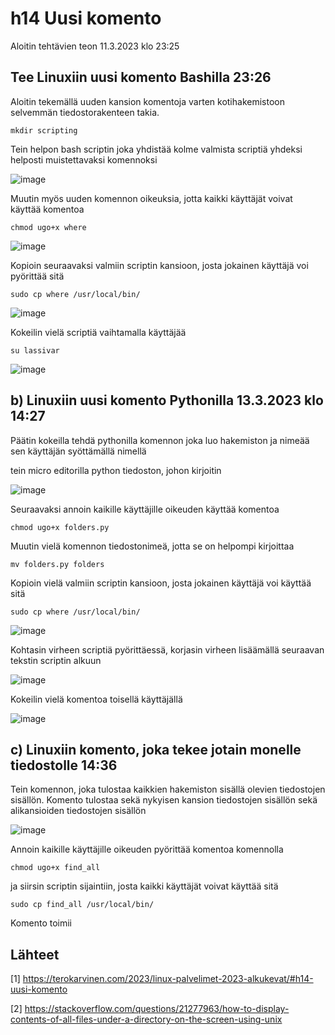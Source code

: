 # h14 Uusi komento

Aloitin tehtävien teon 11.3.2023 klo 23:25

## Tee Linuxiin uusi komento Bashilla 23:26

Aloitin tekemällä uuden kansion komentoja varten kotihakemistoon selvemmän tiedostorakenteen takia.

    mkdir scripting
    
Tein helpon bash scriptin joka yhdistää kolme valmista scriptiä yhdeksi helposti muistettavaksi komennoksi

![image](https://user-images.githubusercontent.com/112076377/224512542-5b6999f3-1ff7-4b48-96b1-59022452b4ea.png)

Muutin myös uuden komennon oikeuksia, jotta kaikki käyttäjät voivat käyttää komentoa

    chmod ugo+x where

![image](https://user-images.githubusercontent.com/112076377/224512436-b2a4944f-5588-4d70-bb30-c18182f6bc4c.png)

Kopioin seuraavaksi valmiin scriptin kansioon, josta jokainen käyttäjä voi pyörittää sitä 

    sudo cp where /usr/local/bin/

![image](https://user-images.githubusercontent.com/112076377/224514049-0bab839b-fec7-4103-bfff-7b42041f3e18.png)

Kokeilin vielä scriptiä vaihtamalla käyttäjää 

    su lassivar
    
![image](https://user-images.githubusercontent.com/112076377/224514098-75575d84-d4df-4e49-8b80-02a32df087f7.png)

## b) Linuxiin uusi komento Pythonilla 13.3.2023 klo 14:27

Päätin kokeilla tehdä pythonilla komennon joka luo hakemiston ja nimeää sen käyttäjän syöttämällä nimellä

tein micro editorilla python tiedoston, johon kirjoitin 

![image](https://user-images.githubusercontent.com/112076377/224702009-a3a34c0d-7da5-41b9-90de-d76b5b14d0c9.png)

Seuraavaksi annoin kaikille käyttäjille oikeuden käyttää komentoa 

    chmod ugo+x folders.py

Muutin vielä komennon tiedostonimeä, jotta se on helpompi kirjoittaa

    mv folders.py folders

Kopioin vielä valmiin scriptin kansioon, josta jokainen käyttäjä voi käyttää sitä

    sudo cp where /usr/local/bin/

![image](https://user-images.githubusercontent.com/112076377/224703270-1c3116ba-370c-43a7-beb2-3092c4401af3.png)

Kohtasin virheen scriptiä pyörittäessä, korjasin virheen lisäämällä seuraavan tekstin scriptin alkuun

![image](https://user-images.githubusercontent.com/112076377/224703489-e46e4c30-26fb-48a1-94f4-7a9f99d80b7a.png)

Kokeilin vielä komentoa toisellä käyttäjällä 

![image](https://user-images.githubusercontent.com/112076377/224703752-0c6ae506-0951-45ed-ba7c-b881a39e89f8.png)

## c) Linuxiin komento, joka tekee jotain monelle tiedostolle 14:36

Tein komennon, joka tulostaa kaikkien hakemiston sisällä olevien tiedostojen sisällön. Komento tulostaa sekä nykyisen kansion tiedostojen sisällön sekä alikansioiden tiedostojen sisällön

![image](https://user-images.githubusercontent.com/112076377/224705939-6a864796-a15d-49f7-932f-0277c98638a1.png)

Annoin kaikille käyttäjille oikeuden pyörittää komentoa komennolla

    chmod ugo+x find_all
    
ja siirsin scriptin sijaintiin, josta kaikki käyttäjät voivat käyttää sitä

    sudo cp find_all /usr/local/bin/

Komento toimii

## Lähteet 

[1] https://terokarvinen.com/2023/linux-palvelimet-2023-alkukevat/#h14-uusi-komento

[2] https://stackoverflow.com/questions/21277963/how-to-display-contents-of-all-files-under-a-directory-on-the-screen-using-unix





